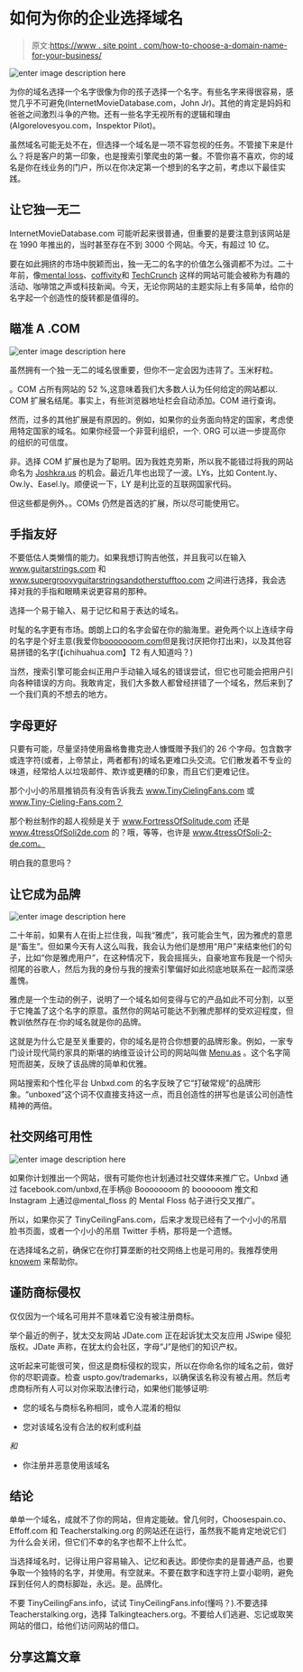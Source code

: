 # 如何为你的企业选择域名

> 原文:[https://www . site point . com/how-to-choose-a-domain-name-for-your-business/](https://www.sitepoint.com/how-to-choose-a-domain-name-for-your-business/)

![enter image description here](../Images/854b68584f39fcb204e2d09ca8d92f3e.png)

为你的域名选择一个名字很像为你的孩子选择一个名字。有些名字来得很容易，感觉几乎不可避免(InternetMovieDatabase.com，John Jr)。其他的肯定是妈妈和爸爸之间激烈斗争的产物。还有一些名字无视所有的逻辑和理由(Algorelovesyou.com，Inspektor Pilot)。

虽然域名可能无处不在，但选择一个域名是一项不容忽视的任务。不管接下来是什么？将是客户的第一印象，也是搜索引擎爬虫的第一餐。不管你喜不喜欢，你的域名是你在线业务的门户，所以在你决定第一个想到的名字之前，考虑以下最佳实践。

## 让它独一无二

InternetMovieDatabase.com 可能听起来很普通，但重要的是要注意到该网站是在 1990 年推出的，当时甚至存在不到 3000 个网站。今天，有超过 10 亿。

要在如此拥挤的市场中脱颖而出，独一无二的名字的价值怎么强调都不为过。二十年前，像[mental loss](http://mentalfloss.com)、[coffivity](https://coffitivity.com/)和 [TechCrunch](https://www.techcrunch.com/) 这样的网站可能会被称为有趣的活动、咖啡馆之声或科技新闻。今天，无论你网站的主题实际上有多简单，给你的名字起一个创造性的旋转都是值得的。

## 瞄准 A .COM

![enter image description here](../Images/922346b5f4d8b63e68428421cd70ee37.png)

虽然拥有一个独一无二的域名很重要，但你不一定会因为违背了。玉米籽粒。

。COM 占所有网站的 52 %,这意味着我们大多数人认为任何给定的网站都以. COM 扩展名结尾。事实上，有些浏览器地址栏会自动添加。COM 进行查询。

然而，过多的其他扩展是有原因的。例如，如果你的业务面向特定的国家，考虑使用特定国家的域名。如果你经营一个非营利组织，一个. ORG 可以进一步提高你的组织的可信度。

非。选择 COM 扩展也是为了聪明。因为我姓克劳斯，所以我不能错过将我的网站命名为 [Joshkra.us](http://Joshkra.us) 的机会。最近几年也出现了一波。LYs，比如 Content.ly、Ow.ly、Easel.ly。顺便说一下，LY 是利比亚的互联网国家代码。

但这些都是例外。。COMs 仍然是首选的扩展，所以尽可能使用它。

## 手指友好

不要低估人类懒惰的能力。如果我想订购吉他弦，并且我可以在输入 www.guitarstrings.com 和 www.supergroovyguitarstringsandotherstufftoo.com 之间进行选择，我会选择对我的手指和眼睛来说更容易的那种。

选择一个易于输入、易于记忆和易于表达的域名。

时髦的名字更有市场。朗朗上口的名字会留在你的脑海里。避免两个以上连续字母的名字是个好主意(我爱你[booooooom.com](http://www.booooooom.com/)但是我讨厌把你打出来)，以及其他容易拼错的名字(【ichihuahua.com】T2 有人知道吗？)

当然，搜索引擎可能会纠正用户手动输入域名的错误尝试，但它也可能会把用户引向各种错误的方向。我敢肯定，我们大多数人都曾经拼错了一个域名，然后来到了一个我们真的不想去的地方。

## 字母更好

只要有可能，尽量坚持使用盎格鲁撒克逊人慷慨赠予我们的 26 个字母。包含数字或连字符(或者，上帝禁止，两者都有)的域名更难口头交流。它们散发着不专业的味道，经常给人以垃圾邮件、欺诈或更糟的印象，而且它们更难记住。

那个小小的吊扇推销员有没有告诉我去 www.TinyCielingFans.com 或 www.Tiny-Cieling-Fans.com？

那个粉丝制作的超人视频是关于 www.FortressOfSolitude.com 还是 www.4tressOfSoli2de.com 的？哦，等等，也许是 www.4tressOfSoli-2-de.com。

明白我的意思吗？

## 让它成为品牌

![enter image description here](../Images/2165155dd57b41dc2553b98d3b019d71.png)

二十年前，如果有人在街上拦住我，叫我“雅虎”，我可能会生气，因为雅虎的意思是“畜生”。但如果今天有人这么叫我，我会认为他们是想用“用户”来结束他们的句子，比如“你是雅虎用户”，在这种情况下，我会摇摇头，自豪地宣布我是一个彻头彻尾的谷歌人，然后为我的身份与我的搜索引擎偏好如此彻底地联系在一起而深感羞愧。

雅虎是一个生动的例子，说明了一个域名如何变得与它的产品如此不可分割，以至于它掩盖了这个名字的原意。虽然你的网站可能达不到雅虎那样的受欢迎程度，但教训依然存在:你的域名就是你的品牌。

这就是为什么它是至关重要的，你的域名是符合你想要的品牌形象。例如，一家专门设计现代简约家具的斯堪的纳维亚设计公司的网站叫做 [Menu.as](http://menu.as/) 。这个名字简短而甜美，反映了该品牌的简单和优雅。

网站搜索和个性化平台 Unbxd.com 的名字反映了它“打破常规”的品牌形象。“unboxed”这个词不仅直接支持这一点，而且创造性的拼写也是该公司创造性精神的两倍。

## 社交网络可用性

![enter image description here](../Images/b9f52d71ed65c5db47003e2ce59c37ed.png)

如果你计划推出一个网站，很有可能你也计划通过社交媒体来推广它。Unbxd 通过 facebook.com/unbxd,在手柄@ Booooooom 的 boooooom 推文和 Instagram 上通过@mental_floss 的 Mental Floss 帖子进行交叉推广。

所以，如果你买了 TinyCeilingFans.com，后来才发现已经有了一个小小的吊扇脸书页面，或者一个小小的吊扇 Twitter 手柄，那将是一个遗憾。

在选择域名之前，确保它在你打算垄断的社交网络上也是可用的。我推荐使用 [knowem](http://knowem.com/) 来帮助你。

## 谨防商标侵权

仅仅因为一个域名可用并不意味着它没有被注册商标。

举个最近的例子，犹太交友网站 JDate.com 正在起诉犹太交友应用 JSwipe 侵犯版权。JDate 声称，在犹太约会社区，字母“J”是他们的知识产权。

这听起来可能很可笑，但这是商标侵权的现实，所以在你命名你的域名之前，做好你的尽职调查。检查 uspto.gov/trademarks，以确保该名称没有被占用。然后考虑商标所有人可以对你采取法律行动，如果他们能够证明:

*   您的域名与商标名称相同，或令人混淆的相似

*   您对该域名没有合法的权利或利益

*和*

*   你注册并恶意使用该域名

## 结论

单单一个域名，成就不了你的网站，但肯定能破。曾几何时，Choosespain.co、Effoff.com 和 Teacherstalking.org 的网站还在运行，虽然我不能肯定地说它们为什么会关闭，但它们不幸的名字也帮不上什么忙。

当选择域名时，记得让用户容易输入、记忆和表达。即使你卖的是普通产品，也要争取一个独特的名字，并使用。有空就来。不要在数字和连字符上耍小聪明，避免踩到任何人的商标脚趾，永远。是。品牌化。

不要 TinyCeilingFans.info，试试 TinyCeilingFans.info(懂吗？).不要选择 Teacherstalking.org，选择 Talkingteachers.org。不要给人们逃避、忘记或取笑网站的借口，给他们访问网站的借口。

## 分享这篇文章